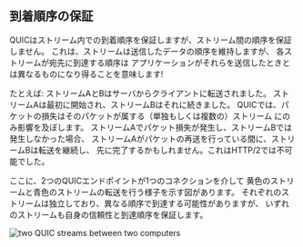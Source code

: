 ## 到着順序の保証

QUICはストリーム内での到着順序を保証しますが、ストリーム間の順序を保証しません。
これは、ストリームは送信したデータの順序を維持しますが、
各ストリームが宛先に到達する順序は
アプリケーションがそれらを送信したときとは異なるものになり得ることを意味します!

たとえば: ストリームAとBはサーバからクライアントに転送されました。
ストリームAは最初に開始され、ストリームBはそれに続きました。
QUICでは、パケットの損失はそのパケットが属する（単独もしくは複数の）ストリーム
にのみ影響を及ぼします。
ストリームAでパケット損失が発生し、ストリームBでは発生しなかった場合、
ストリームAがパケットの再送を行っている間に、ストリームBは転送を継続し、
先に完了するかもしれません。これはHTTP/2では不可能でした。

ここに、2つのQUICエンドポイントが1つのコネクションを介して
黄色のストリームと青色のストリームの転送を行う様子を示す図があります。
それぞれのストリームは独立しており、異なる順序で到達する可能性がありますが、
いずれのストリームも自身の信頼性と到達順序を保証します。

![two QUIC streams between two computers](../images/quic-chain-streams.png)
